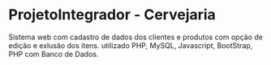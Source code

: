 # ProjetoIntegrador - Cervejaria

Sistema web com cadastro de dados dos clientes e produtos com opção de edição e exlusão dos itens. utilizado PHP, MySQL, Javascript, BootStrap, PHP com Banco de Dados.
